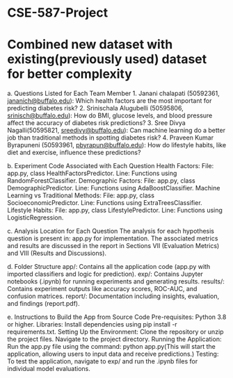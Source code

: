 # CSE-587-Project
# Combined new dataset with existing(previously used) dataset for better complexity
a. Questions Listed for Each Team Member
    1. Janani chalapati (50592361, jananich@buffalo.edu): Which health factors are the most important for predicting diabetes risk?
    2. Srinischala Alugubelli (50595806, srinisch@buffalo.edu): How do BMI, glucose levels, and blood pressure affect the accuracy of diabetes risk predictions?
    3. Sree Divya Nagalli(50595821, sreedivy@buffalo.edu): Can machine learning do a better job than traditional methods in spotting diabetes risk?
    4. Praveen Kumar Byrapuneni (50593961, pbyrapun@buffalo.edu): How do lifestyle habits, like diet and exercise, influence these predictions?

b. Experiment Code Associated with Each Question
    Health Factors:
    File: app.py, class HealthFactorsPredictor.
    Line: Functions using RandomForestClassifier.
    Demographic Factors:
    File: app.py, class DemographicPredictor.
    Line: Functions using AdaBoostClassifier.
    Machine Learning vs Traditional Methods:
    File: app.py, class SocioeconomicPredictor.
    Line: Functions using ExtraTreesClassifier.
    Lifestyle Habits:
    File: app.py, class LifestylePredictor.
    Line: Functions using LogisticRegression.

c. Analysis Location for Each Question
The analysis for each hypothesis question is present in: app.py for implementation.
The associated metrics and results are discussed in the report in Sections VII (Evaluation Metrics) and VIII (Results and Discussions).

d. Folder Structure
app/: Contains all the application code (app.py with imported classifiers and logic for prediction).
exp/: Contains Jupyter notebooks (.ipynb) for running experiments and generating results.
results/: Contains experiment outputs like accuracy scores, ROC-AUC, and confusion matrices.
report/: Documentation including insights, evaluation, and findings (report.pdf).

e. Instructions to Build the App from Source Code
Pre-requisites: Python 3.8 or higher.
Libraries: Install dependencies using pip install -r requirements.txt.
Setting Up the Environment: Clone the repository or unzip the project files. Navigate to the project directory.
Running the Application: Run the app.py file using the command: python app.py(This will start the application, allowing users to input data and receive predictions.)
Testing:
To test the application, navigate to exp/ and run the .ipynb files for individual model evaluations.
